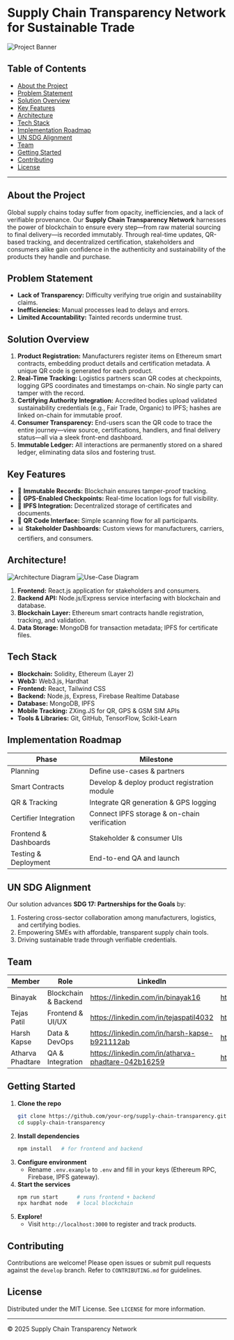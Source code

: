 # Supply Chain Transparency Network for Sustainable Trade

![Project Banner](https://link.to/banner-image.png)

## Table of Contents
- [About the Project](#about-the-project)
- [Problem Statement](#problem-statement)
- [Solution Overview](#solution-overview)
- [Key Features](#key-features)
- [Architecture](#architecture)
- [Tech Stack](#tech-stack)
- [Implementation Roadmap](#implementation-roadmap)
- [UN SDG Alignment](#un-sdg-alignment)
- [Team](#team)
- [Getting Started](#getting-started)
- [Contributing](#contributing)
- [License](#license)

---

## About the Project

Global supply chains today suffer from opacity, inefficiencies, and a lack of verifiable provenance. Our **Supply Chain Transparency Network** harnesses the power of blockchain to ensure every step—from raw material sourcing to final delivery—is recorded immutably. Through real-time updates, QR-based tracking, and decentralized certification, stakeholders and consumers alike gain confidence in the authenticity and sustainability of the products they handle and purchase.

## Problem Statement

- **Lack of Transparency:** Difficulty verifying true origin and sustainability claims.
- **Inefficiencies:** Manual processes lead to delays and errors.
- **Limited Accountability:** Tainted records undermine trust.

## Solution Overview

1. **Product Registration:** Manufacturers register items on Ethereum smart contracts, embedding product details and certification metadata. A unique QR code is generated for each product.
2. **Real-Time Tracking:** Logistics partners scan QR codes at checkpoints, logging GPS coordinates and timestamps on-chain. No single party can tamper with the record.
3. **Certifying Authority Integration:** Accredited bodies upload validated sustainability credentials (e.g., Fair Trade, Organic) to IPFS; hashes are linked on-chain for immutable proof.
4. **Consumer Transparency:** End-users scan the QR code to trace the entire journey—view source, certifications, handlers, and final delivery status—all via a sleek front-end dashboard.
5. **Immutable Ledger:** All interactions are permanently stored on a shared ledger, eliminating data silos and fostering trust.

## Key Features

- 🚀 **Immutable Records:** Blockchain ensures tamper-proof tracking.
- 📍 **GPS-Enabled Checkpoints:** Real-time location logs for full visibility.
- 🔗 **IPFS Integration:** Decentralized storage of certificates and documents.
- 📱 **QR Code Interface:** Simple scanning flow for all participants.
- 📊 **Stakeholder Dashboards:** Custom views for manufacturers, carriers, certifiers, and consumers.

## Architecture!
![Architecture Diagram](https://github.com/user-attachments/assets/3ba3368b-e018-45ce-bda1-3c798009f72f)
![Use-Case Diagram](https://github.com/user-attachments/assets/cd67b9ae-f8a2-4f16-bd66-7e77741a25ec)



1. **Frontend:** React.js application for stakeholders and consumers.
2. **Backend API:** Node.js/Express service interfacing with blockchain and database.
3. **Blockchain Layer:** Ethereum smart contracts handle registration, tracking, and validation.
4. **Data Storage:** MongoDB for transaction metadata; IPFS for certificate files.

## Tech Stack

- **Blockchain:** Solidity, Ethereum (Layer 2)
- **Web3:** Web3.js, Hardhat
- **Frontend:** React, Tailwind CSS
- **Backend:** Node.js, Express, Firebase Realtime Database
- **Database:** MongoDB, IPFS
- **Mobile Tracking:** ZXing.JS for QR, GPS & GSM SIM APIs
- **Tools & Libraries:** Git, GitHub, TensorFlow, Scikit-Learn

## Implementation Roadmap

| Phase                  | Milestone                                    | 
|------------------------|----------------------------------------------|
| Planning               | Define use-cases & partners                  | 
| Smart Contracts        | Develop & deploy product registration module |
| QR & Tracking          | Integrate QR generation & GPS logging        | 
| Certifier Integration  | Connect IPFS storage & on-chain verification | 
| Frontend & Dashboards  | Stakeholder & consumer UIs                   | 
| Testing & Deployment   | End-to-end QA and launch                     | 

## UN SDG Alignment

Our solution advances **SDG 17: Partnerships for the Goals** by:

1. Fostering cross-sector collaboration among manufacturers, logistics, and certifying bodies.
2. Empowering SMEs with affordable, transparent supply chain tools.
3. Driving sustainable trade through verifiable credentials.

## Team

| Member           | Role                    | LinkedIn                                            | GitHub                        |
|------------------|-------------------------|-----------------------------------------------------|-------------------------------|
| Binayak          | Blockchain & Backend    | https://linkedin.com/in/binayak16                   | https://github.com/ZenMachina16 |
| Tejas Patil      | Frontend & UI/UX        | https://linkedin.com/in/tejaspatil4032              | https://github.com/tejas4032  |
| Harsh Kapse      | Data & DevOps           | https://linkedin.com/in/harsh-kapse-b921112ab       | https://github.com/kap432     |
| Atharva Phadtare | QA & Integration        | https://linkedin.com/in/atharva-phadtare-042b16259  | https://github.com/atharvamp04|

## Getting Started

1. **Clone the repo**
   ```bash
   git clone https://github.com/your-org/supply-chain-transparency.git
   cd supply-chain-transparency
   ```
2. **Install dependencies**
   ```bash
   npm install   # for frontend and backend
   ```
3. **Configure environment**
   - Rename `.env.example` to `.env` and fill in your keys (Ethereum RPC, Firebase, IPFS gateway).
4. **Start the services**
   ```bash
   npm run start      # runs frontend + backend
   npx hardhat node   # local blockchain
   ```
5. **Explore!**
   - Visit `http://localhost:3000` to register and track products.

## Contributing

Contributions are welcome! Please open issues or submit pull requests against the `develop` branch. Refer to `CONTRIBUTING.md` for guidelines.

## License

Distributed under the MIT License. See `LICENSE` for more information.

---

&copy; 2025 Supply Chain Transparency Network

